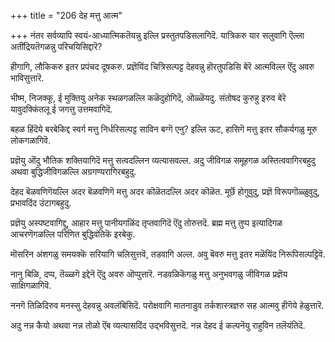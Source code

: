+++
title = "206 देह मत्तु आत्म"

+++
नंतर सर्वव्यापि स्वयं-आध्यात्मिकतॆयन्नु इल्लि प्रस्तुतपडिसलागिदॆ. यात्रिकरु यार सलुवागि ऎल्ला अतींद्रियतॆगळन्नु परिचयिसिद्दारॆ?

हीगागि, लौकिकरु इतर प्रपंचद दूषकरु. प्रज्ञॆयिंद चित्रिसल्पट्ट देहवन्नु हॊरतुपडिसि बेरॆ आत्मविल्ल ऎंदु अवरु भाविसुत्तारॆ.

भीष्म, निजक्कू, ई मुक्तियु अनेक स्थळगळल्लि कळॆदुहोगिदॆ, ऒळ्ळॆयदु. संतोषद कुरुहु इरुव बेरॆ यावुदक्किंतलू ई जगत्तु उत्तमवागिदॆ.

बहळ हिंदॆये बरबेकिद्द स्वर्ग मत्तु निर्धरिसल्पट्ट साविन बग्गॆ एनु? इल्लि ऊट, हासिगॆ मत्तु इतर सौकर्यगळु मूरु लोकगळागिवॆ.

प्रज्ञॆयु ऒंदु भौतिक शक्तियागिदॆ मत्तु सत्वदल्लिन व्यत्यासवल्ल. अदु जीविगळ समूहगळ अस्तित्ववागिरबहुदु अथवा बुद्धिजीविगळल्लि अग्रगण्यरागिरबहुदु.

देहद बॆळवणिगॆयल्लि अदर बॆळवणिगॆ मत्तु अदर कॊळॆतदल्लि अदर कॊळॆत. मूर्छॆ होगुवुदु, प्रज्ञॆ विरूपगॊळ्ळुवुदु, प्रभावदिंद उंटागबहुदु.

प्रज्ञॆयु अस्पष्टवागिद्दु, आहार मत्तु पानीयगळिंद तृप्तवागिदॆ ऎंदु तोरुत्तदॆ. ब्रह्म मत्तु तुप्प इत्यादिगळ आचरणॆगळल्लि परिणित बुद्धिवंतिकॆ इरबेकु.

मॊसरिन अंशगळु समयक्कॆ सरियागि चलिसुत्तवॆ, तडवागि अल्ल. अवु बॆवरु मत्तु इतर मळॆयिंद निरूपिसल्पट्टिवॆ.

नानु बिळि, दप्प, तॆळ्ळगॆ इद्देनॆ ऎंदु अवरु ऒप्पुत्तारॆ. नडवळिकॆगळु मत्तु अनुभवगळु जीविगळ प्रज्ञॆय साक्षिगळागिवॆ.

ननगॆ तिळिदिरुव मनस्सु देहवन्नु अवलंबिसिदॆ. परोक्षवागि मातनाडुव तर्कशास्त्रज्ञरु सह आत्मवु हीगॆये हेळुत्तारॆ.

अदु नन्न कैयो अथवा नन्न तोळो ऎंब व्यत्यासदिंद उद्भविसुत्तदॆ. नन्न देहद ई कल्पनॆयु राहुविन तलॆयंतिदॆ.

